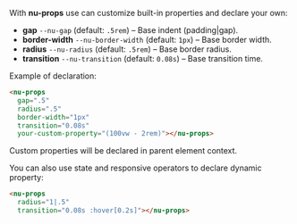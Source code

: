 With **nu-props** use can customize built-in properties and declare your own:

* **gap** `--nu-gap` (default: `.5rem`) – Base indent (padding|gap).
* **border-width** `--nu-border-width` (default: `1px`) – Base border width.
* **radius** `--nu-radius` (default: `.5rem`) – Base border radius.
* **transition** `--nu-transition` (default: `0.08s`) – Base transition time.

Example of declaration:

```html
<nu-props
  gap=".5"
  radius=".5"
  border-width="1px"
  transition="0.08s"
  your-custom-property="(100vw - 2rem)"></nu-props>
```

Custom properties will be declared in parent element context.

You can also use state and responsive operators to declare dynamic property:

```html
<nu-props
  radius="1|.5"
  transition="0.08s :hover[0.2s]"></nu-props>
```

